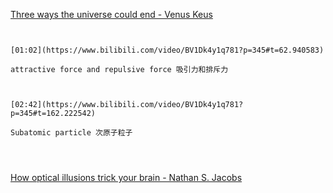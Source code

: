 
[Three ways the universe could end - Venus Keus](https://www.bilibili.com/video/BV1Dk4y1q781?p=345)


```ad-note


[01:02](https://www.bilibili.com/video/BV1Dk4y1q781?p=345#t=62.940583)

attractive force and repulsive force 吸引力和排斥力

```

```ad-note


[02:42](https://www.bilibili.com/video/BV1Dk4y1q781?p=345#t=162.222542)

Subatomic particle 次原子粒子

```
```ad-note



```
[How optical illusions trick your brain - Nathan S. Jacobs](https://www.bilibili.com/video/BV1Dk4y1q781?p=346)